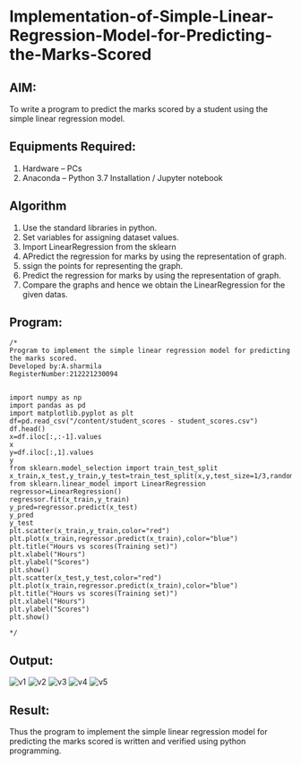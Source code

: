 # Implementation-of-Simple-Linear-Regression-Model-for-Predicting-the-Marks-Scored

## AIM:
To write a program to predict the marks scored by a student using the simple linear regression model.

## Equipments Required:
1. Hardware – PCs
2. Anaconda – Python 3.7 Installation / Jupyter notebook

## Algorithm
1. Use the standard libraries in python.
2. Set variables for assigning dataset values.
3. Import LinearRegression from the sklearn
4. APredict the regression for marks by using the representation of graph.
5. ssign the points for representing the graph.
6. Predict the regression for marks by using the representation of graph.
7. Compare the graphs and hence we obtain the LinearRegression for the given datas.

## Program:
```
/*
Program to implement the simple linear regression model for predicting the marks scored.
Developed by:A.sharmila 
RegisterNumber:212221230094  


import numpy as np
import pandas as pd
import matplotlib.pyplot as plt
df=pd.read_csv("/content/student_scores - student_scores.csv")
df.head()
x=df.iloc[:,:-1].values
x
y=df.iloc[:,1].values
y
from sklearn.model_selection import train_test_split
x_train,x_test,y_train,y_test=train_test_split(x,y,test_size=1/3,random_state=0)
from sklearn.linear_model import LinearRegression
regressor=LinearRegression()
regressor.fit(x_train,y_train)
y_pred=regressor.predict(x_test)
y_pred
y_test
plt.scatter(x_train,y_train,color="red")
plt.plot(x_train,regressor.predict(x_train),color="blue")
plt.title("Hours vs scores(Training set)")
plt.xlabel("Hours")
plt.ylabel("Scores")
plt.show()
plt.scatter(x_test,y_test,color="red")
plt.plot(x_train,regressor.predict(x_train),color="blue")
plt.title("Hours vs scores(Training set)")
plt.xlabel("Hours")
plt.ylabel("Scores")
plt.show()

*/
```

## Output:
![v1](https://user-images.githubusercontent.com/94506182/203786347-4ee1210e-d1f1-4929-81ae-f43941f6cbb6.png)
![v2](https://user-images.githubusercontent.com/94506182/203786407-c6db0567-d778-4916-97f7-d5f85f67e4fc.png)
![v3](https://user-images.githubusercontent.com/94506182/203786710-39e00f43-7988-471c-b246-594a19783a8c.png)
![v4](https://user-images.githubusercontent.com/94506182/203786656-ae4afbaf-89c8-4357-8290-ced5da7f9ce0.png)
![v5](https://user-images.githubusercontent.com/94506182/203786838-fabcd642-8536-4037-8f91-af900325279f.png)


## Result:
Thus the program to implement the simple linear regression model for predicting the marks scored is written and verified using python programming.
